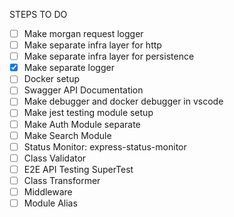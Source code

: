 STEPS TO DO

- [ ] Make morgan request logger
- [ ] Make separate infra layer for http
- [ ] Make separate infra layer for persistence
- [x] Make separate logger
- [ ] Docker setup
- [ ] Swagger API Documentation
- [ ] Make debugger and docker debugger in vscode
- [ ] Make jest testing module setup
- [ ] Make Auth Module separate
- [ ] Make Search Module
- [ ] Status Monitor: express-status-monitor
- [ ] Class Validator
- [ ] E2E API Testing SuperTest
- [ ] Class Transformer
- [ ] Middleware
- [ ] Module Alias
